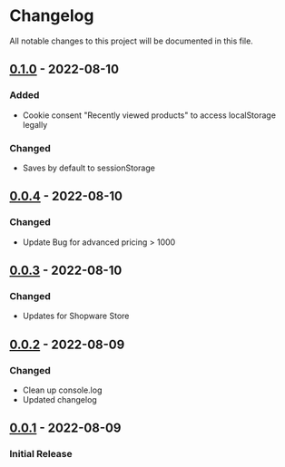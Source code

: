 # Changelog

All notable changes to this project will be documented in this file.

## [0.1.0] - 2022-08-10
### Added 
- Cookie consent "Recently viewed products" to access localStorage legally
### Changed 
- Saves by default to sessionStorage
## [0.0.4] - 2022-08-10
### Changed 
- Update Bug for advanced pricing > 1000

## [0.0.3] - 2022-08-10
### Changed 
- Updates for Shopware Store

## [0.0.2] - 2022-08-09
### Changed
- Clean up console.log 
- Updated changelog
## [0.0.1] - 2022-08-09

### Initial Release


[0.1.0]: https://github.com/BuildIT-Consulting/BuildIT_RecentlyViewedPerformance/compare/0.0.4...0.1.0
[0.0.4]: https://github.com/BuildIT-Consulting/BuildIT_RecentlyViewedPerformance/compare/0.0.3...0.0.4
[0.0.3]: https://github.com/BuildIT-Consulting/BuildIT_RecentlyViewedPerformance/compare/0.0.2...0.0.3
[0.0.2]: https://github.com/BuildIT-Consulting/BuildIT_RecentlyViewedPerformance/compare/0.0.1...0.0.2
[0.0.1]: https://github.com/BuildIT-Consulting/BuildIT_RecentlyViewedPerformance/releases/tag/0.0.1